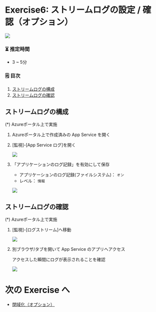 # Exercise6: ストリームログの設定 / 確認（オプション）

![](images/ex06-0000-log.png)

### ⏳ 推定時間

- 3 ~ 5分

### 🗒️ 目次

1. [ストリームログの構成](#ストリームログの構成)
1. [ストリームログの確認](#ストリームログの確認)


## ストリームログの構成

(*) Azureポータル上で実施

1. Azureポータル上で作成済みの App Service を開く

1. [監視]-[App Service ログ]を開く

    ![](images/ex06-0101-log.png)

1. 「アプリケーションのログ記録」を有効にして保存

    * アプリケーションのログ記録(ファイルシステム)： `オン`
    * レベル： `情報`

    ![](images/ex06-0102-log.png)


## ストリームログの確認

(*) Azureポータル上で実施

1. [監視]-[ログストリーム]へ移動

    ![](images/ex06-0201-log.png)

1. 別ブラウザ/タブを開いて App Service のアプリへアクセス

    アクセスした瞬間にログが表示されることを確認

    ![](images/ex06-0202-log.png)


# 次の Exercise へ

* [閉域化（オプション）](exercise07.md)
